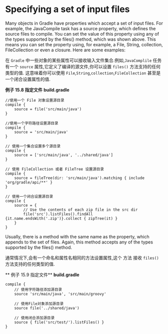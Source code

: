 # Specifying a set of input files
Many objects in Gradle have properties which accept a set of input files. For example, the JavaCompile task has a source property, which defines the source files to compile. You can set the value of this property using any of the types supported by the files() method, which was shown above. This means you can set the property using, for example, a File, String, collection, FileCollection or even a closure. Here are some examples:

在 `Gradle` 中一些对象的某些属性可以接收输入文件集合.例如,`JavaComplile` 任务有一个 `source` 属性,它定义了编译的源文件,你可以设置 `files()` 方法支持的任何类型的值. 这意味着你可以使用 `File`,`String`,`collection`,`FileCollection`
甚至是一个闭合设置属性的值.

**例子 15.8 指定文件**
**build.gradle**
```
//使用一个 File 对象设置源目录
compile {
    source = file('src/main/java')
}

//使用一个字符路径设置源目录
compile {
    source = 'src/main/java'
}

// 使用一个集合设置多个源目录
compile {
    source = ['src/main/java', '../shared/java']
}

// 使用 FileCollection 或者 FileTree 设置源目录
compile {
    source = fileTree(dir: 'src/main/java').matching { include 'org/gradle/api/**' }
}

// 使用一个闭合设置源目录
compile {
    source = {
        // Use the contents of each zip file in the src dir
        file('src').listFiles().findAll {it.name.endsWith('.zip')}.collect { zipTree(it) }
    }
}
```

Usually, there is a method with the same name as the property, which appends to the set of files. Again, this method accepts any of the types supported by the files() method.

通常情况下,会有一个命名和属性名相同的方法设置属性,这个 方法 接收 `files()` 方法支持的任何类型的值.

** 例子 15.9 指定文件**
**build.gradle**
```
compile {
    // 使用字符路径添加源目录
    source 'src/main/java', 'src/main/groovy'

    // 使用File对象添加源目录
    source file('../shared/java')

    // 使用闭合添加源目录
    source { file('src/test/').listFiles() }
}

```
